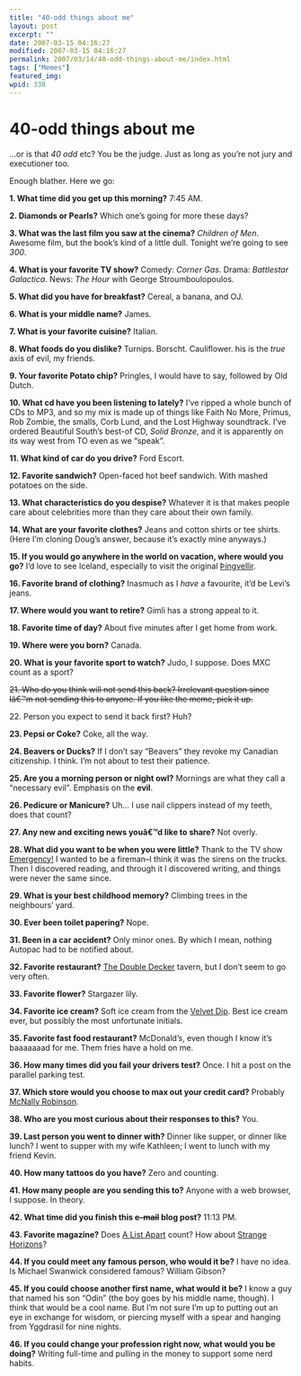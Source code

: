 ```yaml
---
title: "40-odd things about me"
layout: post
excerpt: ""
date: 2007-03-15 04:16:27
modified: 2007-03-15 04:16:27
permalink: 2007/03/14/40-odd-things-about-me/index.html
tags: ["Memes"]
featured_img: 
wpid: 338
---
```


# 40-odd things about me

…or is that *40 odd* etc? You be the judge. Just as long as you’re not jury and executioner too.

Enough blather. Here we go:

**1. What time did you get up this morning?** 7:45 AM.

**2. Diamonds or Pearls?** Which one’s going for more these days?

**3. What was the last film you saw at the cinema?** *Children of Men*. Awesome film, but the book’s kind of a little dull. Tonight we’re going to see *300*.

**4. What is your favorite TV show?** Comedy: *Corner Gas*. Drama: *Battlestar Galactica*. News: *The Hour* with George Stroumboulopoulos.

**5. What did you have for breakfast?** Cereal, a banana, and OJ.

**6. What is your middle name?** James.

**7. What is your favorite cuisine?** Italian.

**8. What foods do you dislike?** Turnips. Borscht. Cauliflower. his is the *true* axis of evil, my friends.

**9. Your favorite Potato chip?** Pringles, I would have to say, followed by Old Dutch.

**10. What cd have you been listening to lately?** I’ve ripped a whole bunch of CDs to MP3, and so my mix is made up of things like Faith No More, Primus, Rob Zombie, the smalls, Corb Lund, and the Lost Highway soundtrack. I’ve ordered Beautiful South’s best-of CD, *Solid Bronze*, and it is apparently on its way west from TO even as we “speak”.

**11. What kind of car do you drive?** Ford Escort.

**12. Favorite sandwich?** Open-faced hot beef sandwich. With mashed potatoes on the side.

**13. What characteristics do you despise?** Whatever it is that makes people care about celebrities more than they care about their own family.

**14. What are your favorite clothes?** Jeans and cotton shirts or tee shirts. (Here I’m cloning Doug’s answer, because it’s exactly mine anyways.)

**15. If you would go anywhere in the world on vacation, where would you go?** I’d love to see Iceland, especially to visit the original [Þingvellir](http://www.thingvellir.is/english/).

**16. Favorite brand of clothing?** Inasmuch as I *have* a favourite, it’d be Levi’s jeans.

**17. Where would you want to retire?** Gimli has a strong appeal to it.

**18. Favorite time of day?** About five minutes after I get home from work.

**19. Where were you born?** Canada.

**20. What is your favorite sport to watch?** Judo, I suppose. Does MXC count as a sport?

<s>21. Who do you think will not send this back? Irrelevant question since Iâ€™m not sending this to anyone. If you like the meme, pick it up.</s>

22\. Person you expect to send it back first? Huh?

**23. Pepsi or Coke?** Coke, all the way.

**24. Beavers or Ducks?** If I don’t say “Beavers” they revoke my Canadian citizenship. I think. I’m not about to test their patience.

**25. Are you a morning person or night owl?** Mornings are what they call a “necessary evil”. Emphasis on the **evil**.

**26. Pedicure or Manicure?** Uh… I use nail clippers instead of my teeth, does that count?

**27. Any new and exciting news youâ€™d like to share?** Not overly.

**28. What did you want to be when you were little?** Thank to the TV show [Emergency!](http://www.tv.com/emergency!/show/2113/summary.html?q=emergency) I wanted to be a fireman–I think it was the sirens on the trucks. Then I discovered reading, and through it I discovered writing, and things were never the same since.

**29. What is your best childhood memory?** Climbing trees in the neighbours’ yard.

**30. Ever been toilet papering?** Nope.

**31. Been in a car accident?** Only minor ones. By which I mean, nothing Autopac had to be notified about.

**32. Favorite restaurant?** [The Double Decker](http://chefmoz.org/Canada/MB/Brandon/Double_Decker_Tavern1027480567.html) tavern, but I don’t seem to go very often.

**33. Favorite flower?** Stargazer lily.

**34. Favorite ice cream?** Soft ice cream from the [Velvet Dip](http://www.flickr.com/photos/pj/169877287/). Best ice cream ever, but possibly the most unfortunate initials.

**35. Favorite fast food restaurant?** McDonald’s, even though I know it’s baaaaaaad for me. Them fries have a hold on me.

**36. How many times did you fail your drivers test?** Once. I hit a post on the parallel parking test.

**37. Which store would you choose to max out your credit card?** Probably [McNally Robinson](http://www.mcnallyrobinson.com/).

**38. Who are you most curious about their responses to this?** You.

**39. Last person you went to dinner with?** Dinner like supper, or dinner like lunch? I went to supper with my wife Kathleen; I went to lunch with my friend Kevin.

**40. How many tattoos do you have?** Zero and counting.

**41. How many people are you sending this to?** Anyone with a web browser, I suppose. In theory.

**42. What time did you finish this <s>e-mail</s> blog post?** 11:13 PM.

**43. Favorite magazine?** Does [A List Apart](http://www.alistapart.com/) count? How about [Strange Horizons](http://www.strangehorizons.com/)?

**44. If you could meet any famous person, who would it be?** I have no idea. Is Michael Swanwick considered famous? William Gibson?

**45. If you could choose another first name, what would it be?** I know a guy that named his son “Odin” (the boy goes by his middle name, though). I think that would be a cool name. But I’m not sure I’m up to putting out an eye in exchange for wisdom, or piercing myself with a spear and hanging from Yggdrasil for nine nights.

**46. If you could change your profession right now, what would you be doing?** Writing full-time and pulling in the money to support some nerd habits.